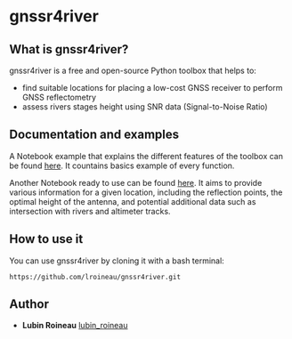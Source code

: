 # gnssr4river

## What is gnssr4river?

gnssr4river is a free and open-source Python toolbox that helps to:
- find suitable locations for placing a low-cost GNSS receiver to perform GNSS reflectometry
- assess rivers stages height using SNR data (Signal-to-Noise Ratio)

## Documentation and examples

A Notebook example that explains the different features of the toolbox can be found [here](docs/example.ipynb). It countains basics example of every function. 

Another Notebook ready to use can be found [here](docs/guideline.ipynb). It aims to provide various information for a given location, including the reflection points, the optimal height of the antenna, and potential additional data such as intersection with rivers and altimeter tracks.

## How to use it

You can use gnssr4river by cloning it with a bash terminal:
```
https://github.com/lroineau/gnssr4river.git
```

## Author

* **Lubin Roineau** [lubin_roineau](https://github.com/lroineau/)

